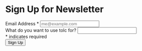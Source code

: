 # Sign Up for Newsletter #

<div id="mc_embed_signup">
  <form action="https://gmail.us1.list-manage.com/subscribe/post?u=61a322dd0db4f4d2d884afc72&amp;id=7518ea45f7" method="post" id="mc-embedded-subscribe-form" name="mc-embedded-subscribe-form" class="validate" target="_blank" novalidate>
    <div id="mc_embed_signup_scroll">
      </div>
      <div class="mc-field-group field">
        <label class="label has-text-white mt-4 is-size-5 has-text-weight-medium" for="mce-EMAIL">Email Address  <span class="asterisk">*</span>
        </label>
        <input type="email" value="" name="EMAIL" class="required email input is-size-5" placeholder="me@example.com" id="mce-EMAIL">
      </div>
      <div class="mc-field-group">
      <label for="mce-FNAME" class="label has-text-white mt-4 is-size-5 has-text-weight-medium">What do you want to use tolc for?</label>
      <input type="text" value="" name="FNAME" class="input is-size-5" id="mce-FNAME">
      </div>
      <div id="mce-responses" class="clear">
        <div class="response" id="mce-error-response" style="display:none"></div>
        <div class="response" id="mce-success-response" style="display:none"></div>
      </div>    <!-- real people should not fill this in and expect good things - do not remove this or risk form bot signups-->
      <div style="position: absolute; left: -5000px;" aria-hidden="true">
        <input type="text" name="b_61a322dd0db4f4d2d884afc72_7518ea45f7" tabindex="-1" value="">
      </div>
      <div class="indicates-required mt-1 is-size-5"><span class="asterisk">*</span> indicates required
      <div class="clear">
        <input type="submit" value="Sign Up" name="subscribe" id="sign-up" class="button red-button mt-4 is-size-5">
      </div>
    </div>
  </form>
</div>
<script type='text/javascript' src='//s3.amazonaws.com/downloads.mailchimp.com/js/mc-validate.js'></script><script type='text/javascript'>(function($) {window.fnames = new Array(); window.ftypes = new Array();fnames[0]='EMAIL';ftypes[0]='email';fnames[3]='ADDRESS';ftypes[3]='address';fnames[4]='PHONE';ftypes[4]='phone';fnames[1]='FNAME';ftypes[1]='text';}(jQuery));var $mcj = jQuery.noConflict(true);</script>
